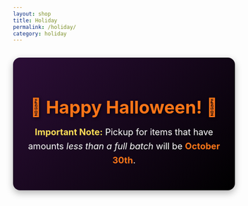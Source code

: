 ```yaml
---
layout: shop
title: Holiday
permalink: /holiday/
category: holiday
---
```


<!-- Holiday Specials Banner
<div style="background: #ffe3f0; border-radius: 12px; margin: 2rem auto; max-width: 900px; padding: 2rem; text-align: center; box-shadow: 0 4px 12px rgba(0,0,0,0.1);">
  <h2 style="color: #fc78b5; font-size: 2rem; margin-bottom: 0.5rem;">Check back September 30th!</h2>
</div> -->


<!-- Halloween Banner -->
<div style="background: linear-gradient(135deg, #2c0e37, #000000); 
            border-radius: 16px; 
            margin: 2rem auto; 
            max-width: 900px; 
            padding: 2rem; 
            text-align: center; 
            box-shadow: 0 6px 16px rgba(0,0,0,0.3);
            color: #fff;">
  <h1 style="font-size: 2.5rem; margin-bottom: 0.5rem; color: #ff7518; text-shadow: 2px 2px 6px rgba(0,0,0,0.7);">
    🎃 Happy Halloween! 🎃
  </h1>
  <p style="font-size: 1.25rem; margin-top: 1rem; line-height: 1.6;">
    <strong style="color: #ffdd57;">Important Note:</strong>  
    Pickup for items that have amounts <em>less than a full batch</em> will be  
    <strong style="color: #ff7518;">October 30th</strong>.
  </p>
</div>